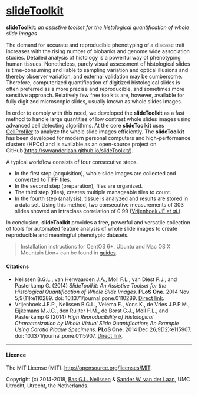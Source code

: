 [slideToolkit](https://github.com/swvanderlaan/slideToolkit)
============

**slideToolkit**: _an assistive toolset for the histological quantification of whole slide images_

The demand for accurate and reproducible phenotyping of a disease trait increases with the rising number of biobanks and genome wide association studies. Detailed analysis of histology is a powerful way of phenotyping human tissues. Nonetheless, purely visual assessment of histological slides is time-consuming and liable to sampling variation and optical illusions and thereby observer variation, and external validation may be cumbersome. Therefore, computerized quantification of digitized histological slides is often preferred as a more precise and reproducible, and sometimes more sensitive approach. Relatively few free toolkits are, however, available for fully digitized microscopic slides, usually known as whole slides images.

In order to comply with this need, we developed the **slideToolkit** as a fast method to handle large quantities of low contrast whole slides images using advanced cell detecting algorithms. At the core **slideToolkit** uses [CellProfiler](http://cellprofiler.org) to analyze the whole slide images efficiently. The **slideToolkit** has been developed for modern personal computers and high-performance clusters (HPCs) and is available as an open-source project on GitHub(https://swvanderlaan.github.io/slideToolkit/).

A typical workflow consists of four consecutive steps. 
- In the first step (acquisition), whole slide images are collected and converted to TIFF files. 
- In the second step (preparation), files are organized. 
- The third step (tiles), creates multiple manageable tiles to count. 
- In the fourth step (analysis), tissue is analyzed and results are stored in a data set. Using this method, two consecutive measurements of 303 slides showed an intraclass correlation of 0.99 ([Vrijenhoek JE _et al._](https://www.ncbi.nlm.nih.gov/pubmed/25541691)).

In conclusion, **slideToolkit** provides a free, powerful and versatile collection of tools for automated feature analysis of whole slide images to create reproducible and meaningful phenotypic datasets.

> Installation instructions for CentOS 6+, Ubuntu and Mac OS X Mountain Lion+ can be found in [guides](https://github.com/swvanderlaan/slideToolkit/tree/master/guides).

#### Citations
- Nelissen B.G.L., van Herwaarden J.A., Moll F.L., van Diest P.J., and Pasterkamp G. (2014) _SlideToolkit: An Assistive Toolset for the Histological Quantification of Whole Slide Images._ **PLoS One.** 2014 Nov 5;9(11):e110289. doi: 10.1371/journal.pone.0110289. [Direct link](http://journals.plos.org/plosone/article?id=10.1371/journal.pone.0110289).
- Vrijenhoek J.E.P., Nelissen B.G.L., Velema E., Vons K., de Vries J.P.P.M., Eijkemans M.J.C., den Ruijter H.M., de Borst G.J., Moll F.L., and Pasterkamp G (2014) _High Reproducibility of Histological Characterization by Whole Virtual Slide Quantification; An Example Using Carotid Plaque Specimens._ **PLoS One**. 2014 Dec 26;9(12):e115907. doi: 10.1371/journal.pone.0115907. [Direct link](http://journals.plos.org/plosone/article?id=10.1371/journal.pone.0115907).


-----------------------------------------------
#### Licence
The MIT License (MIT): <http://opensource.org/licenses/MIT>.

Copyright (c) 2014-2018, [Bas G.L. Nelissen](https://github.com/bglnelissen) & [Sander W. van der Laan](https://github.com/swvanderlaan), UMC Utrecht, Utrecht, the Netherlands.

